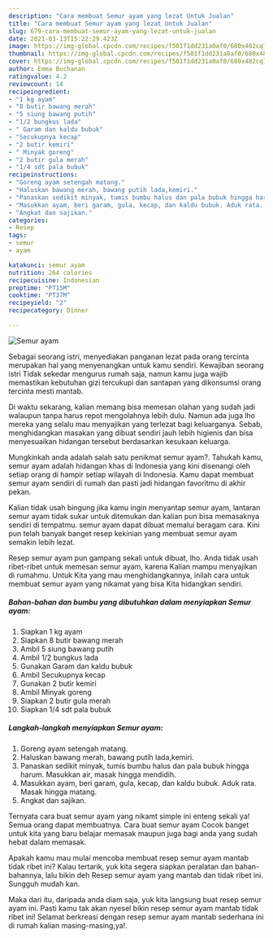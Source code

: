```yaml
---
description: "Cara membuat Semur ayam yang lezat Untuk Jualan"
title: "Cara membuat Semur ayam yang lezat Untuk Jualan"
slug: 679-cara-membuat-semur-ayam-yang-lezat-untuk-jualan
date: 2021-03-13T15:22:29.423Z
image: https://img-global.cpcdn.com/recipes/f501f1dd231a0af0/680x482cq70/semur-ayam-foto-resep-utama.jpg
thumbnail: https://img-global.cpcdn.com/recipes/f501f1dd231a0af0/680x482cq70/semur-ayam-foto-resep-utama.jpg
cover: https://img-global.cpcdn.com/recipes/f501f1dd231a0af0/680x482cq70/semur-ayam-foto-resep-utama.jpg
author: Emma Buchanan
ratingvalue: 4.2
reviewcount: 14
recipeingredient:
- "1 kg ayam"
- "8 butir bawang merah"
- "5 siung bawang putih"
- "1/2 bungkus lada"
- " Garam dan kaldu bubuk"
- "Secukupnya kecap"
- "2 butir kemiri"
- " Minyak goreng"
- "2 butir gula merah"
- "1/4 sdt pala bubuk"
recipeinstructions:
- "Goreng ayam setengah matang."
- "Haluskan bawang merah, bawang putih lada,kemiri."
- "Panaskan sedikit minyak, tumis bumbu halus dan pala bubuk hingga harum. Masukkan air, masak hingga mendidih."
- "Masukkan ayam, beri garam, gula, kecap, dan kaldu bubuk. Aduk rata. Masak hingga matang."
- "Angkat dan sajikan."
categories:
- Resep
tags:
- semur
- ayam

katakunci: semur ayam 
nutrition: 264 calories
recipecuisine: Indonesian
preptime: "PT15M"
cooktime: "PT37M"
recipeyield: "2"
recipecategory: Dinner

---
```



![Semur ayam](https://img-global.cpcdn.com/recipes/f501f1dd231a0af0/680x482cq70/semur-ayam-foto-resep-utama.jpg)

Sebagai seorang istri, menyediakan panganan lezat pada orang tercinta merupakan hal yang menyenangkan untuk kamu sendiri. Kewajiban seorang istri Tidak sekedar mengurus rumah saja, namun kamu juga wajib memastikan kebutuhan gizi tercukupi dan santapan yang dikonsumsi orang tercinta mesti mantab.

Di waktu  sekarang, kalian memang bisa memesan olahan yang sudah jadi walaupun tanpa harus repot mengolahnya lebih dulu. Namun ada juga lho mereka yang selalu mau menyajikan yang terlezat bagi keluarganya. Sebab, menghidangkan masakan yang dibuat sendiri jauh lebih higienis dan bisa menyesuaikan hidangan tersebut berdasarkan kesukaan keluarga. 



Mungkinkah anda adalah salah satu penikmat semur ayam?. Tahukah kamu, semur ayam adalah hidangan khas di Indonesia yang kini disenangi oleh setiap orang di hampir setiap wilayah di Indonesia. Kamu dapat membuat semur ayam sendiri di rumah dan pasti jadi hidangan favoritmu di akhir pekan.

Kalian tidak usah bingung jika kamu ingin menyantap semur ayam, lantaran semur ayam tidak sukar untuk ditemukan dan kalian pun bisa memasaknya sendiri di tempatmu. semur ayam dapat dibuat memalui beragam cara. Kini pun telah banyak banget resep kekinian yang membuat semur ayam semakin lebih lezat.

Resep semur ayam pun gampang sekali untuk dibuat, lho. Anda tidak usah ribet-ribet untuk memesan semur ayam, karena Kalian mampu menyajikan di rumahmu. Untuk Kita yang mau menghidangkannya, inilah cara untuk membuat semur ayam yang nikamat yang bisa Kita hidangkan sendiri.

<!--inarticleads1-->

##### Bahan-bahan dan bumbu yang dibutuhkan dalam menyiapkan Semur ayam:

1. Siapkan 1 kg ayam
1. Siapkan 8 butir bawang merah
1. Ambil 5 siung bawang putih
1. Ambil 1/2 bungkus lada
1. Gunakan  Garam dan kaldu bubuk
1. Ambil Secukupnya kecap
1. Gunakan 2 butir kemiri
1. Ambil  Minyak goreng
1. Siapkan 2 butir gula merah
1. Siapkan 1/4 sdt pala bubuk




<!--inarticleads2-->

##### Langkah-langkah menyiapkan Semur ayam:

1. Goreng ayam setengah matang.
1. Haluskan bawang merah, bawang putih lada,kemiri.
1. Panaskan sedikit minyak, tumis bumbu halus dan pala bubuk hingga harum. Masukkan air, masak hingga mendidih.
1. Masukkan ayam, beri garam, gula, kecap, dan kaldu bubuk. Aduk rata. Masak hingga matang.
1. Angkat dan sajikan.




Ternyata cara buat semur ayam yang nikamt simple ini enteng sekali ya! Semua orang dapat membuatnya. Cara buat semur ayam Cocok banget untuk kita yang baru belajar memasak maupun juga bagi anda yang sudah hebat dalam memasak.

Apakah kamu mau mulai mencoba membuat resep semur ayam mantab tidak ribet ini? Kalau tertarik, yuk kita segera siapkan peralatan dan bahan-bahannya, lalu bikin deh Resep semur ayam yang mantab dan tidak ribet ini. Sungguh mudah kan. 

Maka dari itu, daripada anda diam saja, yuk kita langsung buat resep semur ayam ini. Pasti kamu tak akan nyesel bikin resep semur ayam mantab tidak ribet ini! Selamat berkreasi dengan resep semur ayam mantab sederhana ini di rumah kalian masing-masing,ya!.

